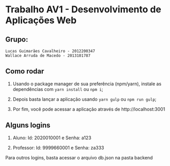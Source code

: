 # Trabalho AV1 - Desenvolvimento de Aplicações Web

## Grupo:
    Lucas Guimarães Cavalheiro - 2012200347
    Wallace Arruda de Macedo - 2013101787

## Como rodar

1. Usando o package manager de sua preferência (npm/yarn), instale as dependências com `yarn install` ou `npm i`;

2. Depois basta lançar a aplicação usando `yarn gulp` ou `npm run gulp`;

3. Por fim, você pode acessar a aplicação através de http://localhost:3001

## Alguns logins

1. Aluno: Id: 2020010001 e Senha: a123

2. Professor: Id: 9999660001 e Senha: za333

Para outros logins, basta acessar o arquivo db.json na pasta backend
